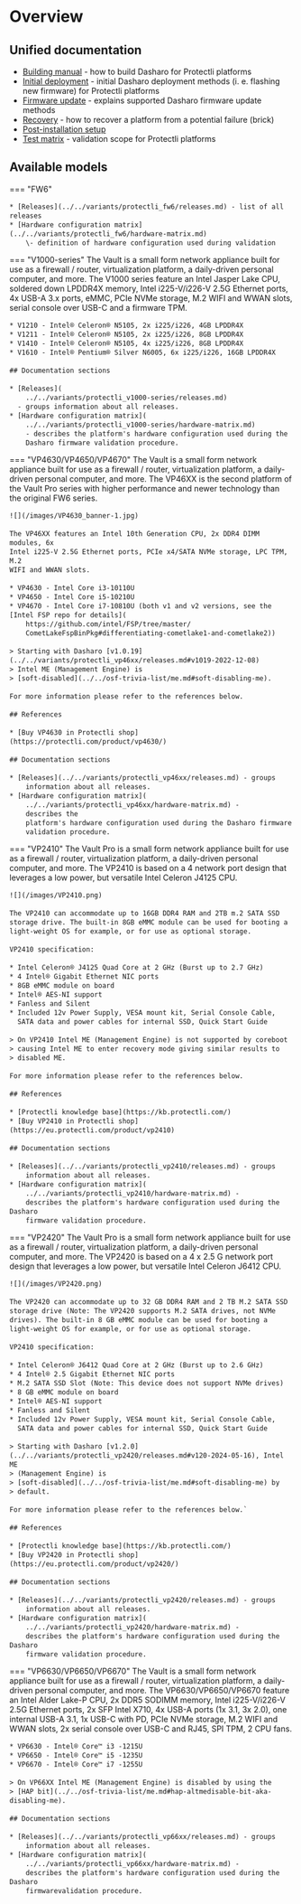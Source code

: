 # Overview

## Unified documentation

* [Building manual](./building-manual.md) - how to build Dasharo for Protectli
    platforms
* [Initial deployment](./initial-deployment.md) - initial Dasharo deployment
    methods (i. e. flashing new firmware) for Protectli platforms
* [Firmware update](./firmware-update.md) - explains supported Dasharo firmware
    update methods
* [Recovery](./recovery.md) - how to recover a platform from a potential
    failure (brick)
* [Post-installation setup](./post-install.md)
* [Test matrix](./test-matrix.md) - validation scope for Protectli platforms

## Available models

=== "FW6"

    * [Releases](../../variants/protectli_fw6/releases.md) - list of all releases
    * [Hardware configuration matrix](../../variants/protectli_fw6/hardware-matrix.md)
        \- definition of hardware configuration used during validation

=== "V1000-series"
    The Vault is a small form network appliance built for use as a firewall /
    router, virtualization platform, a daily-driven personal computer, and more.
    The V1000 series feature an Intel Jasper Lake CPU, soldered down LPDDR4X
    memory, Intel i225-V/i226-V 2.5G Ethernet ports, 4x USB-A 3.x ports, eMMC,
    PCIe NVMe storage, M.2 WIFI and WWAN slots, serial console over USB-C and
    a firmware TPM.

    * V1210 - Intel® Celeron® N5105, 2x i225/i226, 4GB LPDDR4X
    * V1211 - Intel® Celeron® N5105, 2x i225/i226, 8GB LPDDR4X
    * V1410 - Intel® Celeron® N5105, 4x i225/i226, 8GB LPDDR4X
    * V1610 - Intel® Pentium® Silver N6005, 6x i225/i226, 16GB LPDDR4X

    ## Documentation sections

    * [Releases](
        ../../variants/protectli_v1000-series/releases.md)
      - groups information about all releases.
    * [Hardware configuration matrix](
        ../../variants/protectli_v1000-series/hardware-matrix.md)
        - describes the platform's hardware configuration used during the
        Dasharo firmware validation procedure.

=== "VP4630/VP4650/VP4670"
    The Vault is a small form network appliance built for use as a firewall /
    router, virtualization platform, a daily-driven personal computer, and more.
    The VP46XX is the second platform of the Vault Pro series with higher
    performance and newer technology than the original FW6 series.

    ![](/images/VP4630_banner-1.jpg)

    The VP46XX features an Intel 10th Generation CPU, 2x DDR4 DIMM modules, 6x
    Intel i225-V 2.5G Ethernet ports, PCIe x4/SATA NVMe storage, LPC TPM, M.2
    WIFI and WWAN slots.

    * VP4630 - Intel Core i3-10110U
    * VP4650 - Intel Core i5-10210U
    * VP4670 - Intel Core i7-10810U (both v1 and v2 versions, see the
    [Intel FSP repo for details](
        https://github.com/intel/FSP/tree/master/
        CometLakeFspBinPkg#differentiating-cometlake1-and-cometlake2))

    > Starting with Dasharo [v1.0.19](../../variants/protectli_vp46xx/releases.md#v1019-2022-12-08)
    > Intel ME (Management Engine) is
    > [soft-disabled](../../osf-trivia-list/me.md#soft-disabling-me).

    For more information please refer to the references below.

    ## References

    * [Buy VP4630 in Protectli shop](https://protectli.com/product/vp4630/)

    ## Documentation sections

    * [Releases](../../variants/protectli_vp46xx/releases.md) - groups
        information about all releases.
    * [Hardware configuration matrix](
        ../../variants/protectli_vp46xx/hardware-matrix.md) -
        describes the
        platform's hardware configuration used during the Dasharo firmware
        validation procedure.

=== "VP2410"
    The Vault Pro is a small form network appliance built for use as a firewall
    / router, virtualization platform, a daily-driven personal computer,
    and more. The VP2410 is based on a 4 network port design that leverages
    a low power, but versatile Intel Celeron J4125 CPU.

    ![](/images/VP2410.png)

    The VP2410 can accommodate up to 16GB DDR4 RAM and 2TB m.2 SATA SSD
    storage drive. The built-in 8GB eMMC module can be used for booting a
    light-weight OS for example, or for use as optional storage.

    VP2410 specification:

    * Intel Celeron® J4125 Quad Core at 2 GHz (Burst up to 2.7 GHz)
    * 4 Intel® Gigabit Ethernet NIC ports
    * 8GB eMMC module on board
    * Intel® AES-NI support
    * Fanless and Silent
    * Included 12v Power Supply, VESA mount kit, Serial Console Cable,
      SATA data and power cables for internal SSD, Quick Start Guide

    > On VP2410 Intel ME (Management Engine) is not supported by coreboot
    > causing Intel ME to enter recovery mode giving similar results to
    > disabled ME.

    For more information please refer to the references below.

    ## References

    * [Protectli knowledge base](https://kb.protectli.com/)
    * [Buy VP2410 in Protectli shop](https://eu.protectli.com/product/vp2410)

    ## Documentation sections

    * [Releases](../../variants/protectli_vp2410/releases.md) - groups
        information about all releases.
    * [Hardware configuration matrix](
        ../../variants/protectli_vp2410/hardware-matrix.md) -
        describes the platform's hardware configuration used during the Dasharo
        firmware validation procedure.

=== "VP2420"
    The Vault Pro is a small form network appliance built for use as a firewall
    / router, virtualization platform, a daily-driven personal computer,
    and more. The VP2420 is based on a 4 x 2.5 G network port design that
    leverages a low power, but versatile Intel Celeron J6412 CPU.

    ![](/images/VP2420.png)

    The VP2420 can accommodate up to 32 GB DDR4 RAM and 2 TB M.2 SATA SSD
    storage drive (Note: The VP2420 supports M.2 SATA drives, not NVMe
    drives). The built-in 8 GB eMMC module can be used for booting a
    light-weight OS for example, or for use as optional storage.

    VP2410 specification:

    * Intel Celeron® J6412 Quad Core at 2 GHz (Burst up to 2.6 GHz)
    * 4 Intel® 2.5 Gigabit Ethernet NIC ports
    * M.2 SATA SSD Slot (Note: This device does not support NVMe drives)
    * 8 GB eMMC module on board
    * Intel® AES-NI support
    * Fanless and Silent
    * Included 12v Power Supply, VESA mount kit, Serial Console Cable,
      SATA data and power cables for internal SSD, Quick Start Guide

    > Starting with Dasharo [v1.2.0](../../variants/protectli_vp2420/releases.md#v120-2024-05-16), Intel ME
    > (Management Engine) is
    > [soft-disabled](../../osf-trivia-list/me.md#soft-disabling-me) by
    > default.

    For more information please refer to the references below.`

    ## References

    * [Protectli knowledge base](https://kb.protectli.com/)
    * [Buy VP2420 in Protectli shop](https://eu.protectli.com/product/vp2420/)

    ## Documentation sections

    * [Releases](../../variants/protectli_vp2420/releases.md) - groups
        information about all releases.
    * [Hardware configuration matrix](
        ../../variants/protectli_vp2420/hardware-matrix.md) -
        describes the platform's hardware configuration used during the Dasharo
        firmware validation procedure.

=== "VP6630/VP6650/VP6670"
    The Vault is a small form network appliance built for use as a firewall /
    router, virtualization platform, a daily-driven personal computer, and more.
    The VP6630/VP6650/VP6670 feature an Intel Alder Lake-P CPU, 2x DDR5 SODIMM
    memory, Intel i225-V/i226-V 2.5G Ethernet ports, 2x SFP Intel X710, 4x USB-A
    ports (1x 3.1, 3x 2.0), one internal USB-A 3.1, 1x USB-C with PD, PCIe NVMe
    storage, M.2 WIFI and WWAN slots, 2x serial console over USB-C and RJ45, SPI
    TPM, 2 CPU fans.

    * VP6630 - Intel® Core™ i3 -1215U
    * VP6650 - Intel® Core™ i5 -1235U
    * VP6670 - Intel® Core™ i7 -1255U

    > On VP66XX Intel ME (Management Engine) is disabled by using the
    > [HAP bit](../../osf-trivia-list/me.md#hap-altmedisable-bit-aka-disabling-me).

    ## Documentation sections

    * [Releases](../../variants/protectli_vp66xx/releases.md) - groups
        information about all releases.
    * [Hardware configuration matrix](
        ../../variants/protectli_vp66xx/hardware-matrix.md) -
        describes the platform's hardware configuration used during the Dasharo
        firmwarevalidation procedure.
